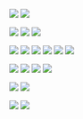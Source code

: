 <p align="left">
  <a href="#"><img src="https://img.shields.io/badge/Csharp-512BD4?style=flat&logo=csharp&logoColor=white"/></a>
  <a href="#"><img src="https://img.shields.io/badge/Unity-FFFFFF?style=flat&logo=unity&logoColor=black"/></a>


  <a href="#"><img src="https://img.shields.io/badge/C-A8B9CC?style=flat&logo=c&logoColor=white"/></a>
  <a href="#"><img src="https://img.shields.io/badge/arduino-00878F?style=flat&logo=arduino&logoColor=white"/></a>
  <a href="#"><img src="https://img.shields.io/badge/Python-3776AB?style=flat&logo=python&logoColor=white"/></a>

  <a href="#"><img src="https://img.shields.io/badge/Illustrator-FF9A00?style=flat&logo=adobeillustrator&logoColor=white"/></a>
  <a href="#"><img src="https://img.shields.io/badge/Photoshop-31A8FF?style=flat&logo=adobephotoshop&logoColor=white"/></a>
  <a href="#"><img src="https://img.shields.io/badge/AfterEffects-9999FF?style=flat&logo=adobeaftereffects&logoColor=white"/></a>
  <a href="#"><img src="https://img.shields.io/badge/PremirePro-9999FF?style=flat&logo=adobepremierepro&logoColor=white"/></a>
  <a href="#"><img src="https://img.shields.io/badge/Figma-F24E1E?style=flat&logo=figma&logoColor=white"/></a>
  <a href="#"><img src="https://img.shields.io/badge/Blender-E87D0D?style=flat&logo=blender&logoColor=white"/></a>

  <a href="#"><img src="https://img.shields.io/badge/Word-2B579A?style=flat&logo=microsoftword&logoColor=white"/></a>
  <a href="#"><img src="https://img.shields.io/badge/Excel-217346?style=flat&logo=microsoftexcel&logoColor=white"/></a>
  <a href="#"><img src="https://img.shields.io/badge/PowerPoint-B7472A?style=flat&logo=microsoftpowerpoint&logoColor=white"/></a>
  <a href="#"><img src="https://img.shields.io/badge/Canva-00C4CC?style=flat&logo=canva&logoColor=white"/></a>

  <a href="#"><img src="https://img.shields.io/badge/HTML-E34F26?style=flat&logo=html5&logoColor=white"/></a>
  <a href="#"><img src="https://img.shields.io/badge/CSS-1572B6?style=flat&logo=css3&logoColor=white"/></a>

  <a href="#"><img src="https://img.shields.io/badge/VisualStudio-5C2D91?style=flat&logo=visualstudio&logoColor=white"/></a>
  <a href="#"><img src="https://img.shields.io/badge/VSCode-007ACC?style=flat&logo=visualstudiocode&logoColor=white"/></a>
</p>
